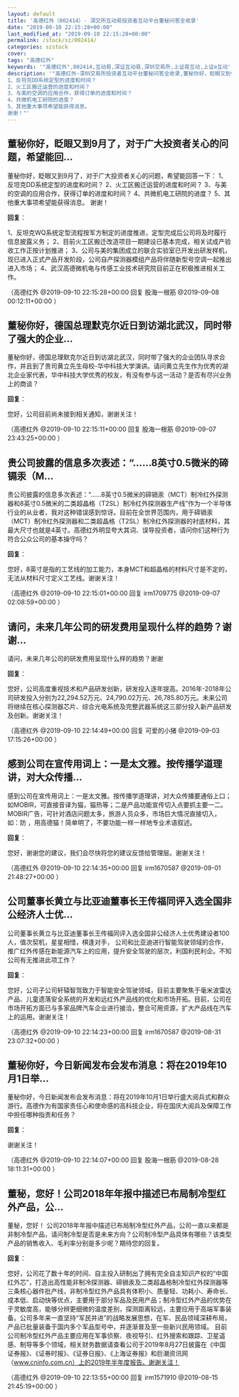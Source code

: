 ```yaml
---
layout: default
title: '高德红外（002414）- 深交所互动易投资者互动平台董秘问答全收录'
date: "2019-09-10 22:15:28+00:00"
last_modified_at: "2019-09-10 22:15:28+00:00"
permalink: /stock/sz/002414/
categories: szstock
cover: 
tags: "高德红外"
keywords: '"高德红外",002414,互动易,深证互动易,深圳交易所,上证易互动,上证e互动'
description: '"高德红外-深圳交易所投资者互动平台董秘问答全收录,董秘你好，眨眼又到9月了，对于广大投资者关心的问题，希望能回答一下：
1、反坦克DD系统定型的进度和时间？
2、火工区搬迁运营的进度和时间？
3、与美的空调的应用合作，获得订单的进度和时间？
4、共微机电工研院的进度？
5、其他重大事项希望能获得消息。
谢谢！"'
---
```


## 董秘你好，眨眼又到9月了，对于广大投资者关心的问题，希望能回...

董秘你好，眨眼又到9月了，对于广大投资者关心的问题，希望能回答一下：
1、反坦克DD系统定型的进度和时间？
2、火工区搬迁运营的进度和时间？
3、与美的空调的应用合作，获得订单的进度和时间？
4、共微机电工研院的进度？
5、其他重大事项希望能获得消息。
谢谢！

**回复**：

1、反坦克WQ系统定型流程按军方制定的进度推进，定型完成后公司将及时履行信息披露义务；
2、目前火工区搬迁改造项目一期建设已基本完成，相关试成产验收工作正按计划推进；
3、公司与美的集团成立的联合实验室已开发出研发样机，现已进入正式产品开发阶段，公司自产探测器模组产品将伴随新型号空调一起推出进入市场；
4、武汉高德微机电与传感工业技术研究院目前正在积极推进相关工作。 

（高德红外  @2019-09-10 22:15:28+00:00 回复 股海一根筋  @2019-09-08 00:12:11+00:00 ）

## 董秘你好，德国总理默克尔近日到访湖北武汉，同时带了强大的企业...

董秘你好，德国总理默克尔近日到访湖北武汉，同时带了强大的企业团队寻求合作，并且到了贵司黄立先生母校-华中科技大学演讲。请问黄立先生作为优秀的湖北企业家代表，华中科技大学优秀的校友，有没有参与这一活动？是否有尽兴业务上的商谈？

**回复**：

您好，公司目前尚未接到相关通知，谢谢关注！ 

（高德红外  @2019-09-10 22:15:11+00:00 回复 股海一根筋  @2019-09-07 23:43:25+00:00 ）

## 贵公司披露的信息多次表述：“……8英寸0.5微米的碲镉汞（M...

贵公司披露的信息多次表述：“……8英寸0.5微米的碲镉汞（MCT）制冷红外探测器和8英寸0.5微米的二类超晶格（T2SL）制冷红外探测器生产线”作为一个半导体行业的从业者，我对这种错误感到惊讶。目前在全世界范围内，用于碲镉汞（MCT）制冷红外探测器和二类超晶格（T2SL）制冷红外探测器的衬底材料，其最大尺寸也就是4英寸。高德红外明显夸大其词、误导投资者，请问你们这种行为符合公众公司的基本操守吗？

**回复**：

您好，8英寸是指的工艺线的加工能力，本身MCT和超晶格的材料尺寸是不定的，无法从材料尺寸定义工艺线。谢谢关注！ 

（高德红外  @2019-09-10 22:15:01+00:00 回复 irm1709775  @2019-09-07 02:08:59+00:00 ）

## 请问，未来几年公司的研发费用呈现什么样的趋势？谢谢...

请问，未来几年公司的研发费用呈现什么样的趋势？谢谢

**回复**：

您好，公司高度重视技术和产品研发创新，研发投入逐年提高。2016年-2018年公司研发投入分别为22,294.52万元、24,790.02万元、26,785.80万元。未来公司将继续在核心探测器芯片、综合光电系统及完整武器系统这三部分投入新产品研发及创新。谢谢关注！ 

（高德红外  @2019-09-10 22:14:49+00:00 回复 可爱的小猪  @2019-09-03 17:15:26+00:00 ）

## 感到公司在宣传用词上：一是太文雅。按传播学道理讲，对大众传播...

感到公司在宣传用词上：一是太文雅。按传播学道理讲，对大众传播要通俗上口；如MOBIR，可直接音译为猫，猫热等；二是产品功能宣传切入点要抓主要一二。MOBIR广告，可针对酒店问题太多，旅游人员众多，市场巨大情况直接切入，如：防          ，用高德猫！简单明了，不要功能一样一样地专业术语叙述。

**回复**：

您好，谢谢您的建议，我们会尽快将您的建议反馈给管理层。谢谢关注！ 

（高德红外  @2019-09-10 22:14:35+00:00 回复 irm1670587  @2019-09-01 21:48:27+00:00 ）

## 公司董事长黄立与比亚迪董事长王传福同评入选全国非公经济人士优...

公司董事长黄立与比亚迪董事长王传福同评入选全国非公经济人士优秀建设者100人，值次契机，星星相惜，棋逢对手， 公司和比亚迪进行智能驾驶领域的合作，推广红外传感在新能源汽车上的应用，提升安全驾驶的层次，利国利民利企。不知公司有无推进此项工作？

**回复**：

您好，公司子公司轩辕智驾致力于智能安全驾驶领域，目前主要聚焦于毫米波雷达产品、儿童遗落安全系统的开发和远红外产品线的优化和市场开拓。目前，公司在市场开拓方面已与多家品牌汽车企业进行接洽，整合可用资源，扩大产品线在汽车上的运用。谢谢关注！ 

（高德红外  @2019-09-10 22:14:23+00:00 回复 irm1670587  @2019-08-31 23:07:32+00:00 ）

## 董秘你好，今日新闻发布会发布消息：将在2019年10月1日举...

董秘你好，今日新闻发布会发布消息：将在2019年10月1日举行盛大阅兵式和群众游行。高德作为有国家责任心和使命感的高科技企业，将在国庆大阅兵及保障工作中担任哪种指责和任务？

**回复**：

谢谢关注！ 

（高德红外  @2019-09-10 22:14:07+00:00 回复 股海一根筋  @2019-08-28 18:11:31+00:00 ）

## 董秘，您好！公司2018年年报中描述已布局制冷型红外产品，公...

董秘，您好！
公司2018年年报中描述已布局制冷型红外产品，公司一直以来都是非制冷型产品，请问制冷型是否是未来方向？公司制冷型产品具体有哪些？该类型产品的销售收入、毛利率分别是多少呢？期待您的回复。

**回复**：

您好，公司花了数十年的时间、自主投入研制出了拥有完全自主知识产权的“中国红外芯”，打造出高性能非制冷探测器、碲镉汞及二类超晶格制冷型红外探测器等三条核心器件批产线，非制冷型红外产品具有体积小、质量轻、功耗小、寿命长、成本低、启动快等优点，主要用于部分军品及民用产品；制冷型红外产品的优势在于灵敏度高，能够分辨更细微的温度差别，探测距离较远，主要应用于高端军事装备。公司多年来一直坚持“军民并进”的战略发展思想，在军、民品领域深耕布局，产品已批量装备于国内多个军品型号中，并逐渐普及至一些新兴民用领域。
目前公司制冷型红外产品主要应用在军事侦察、夜视导引、红外搜索和跟踪、卫星遥感、制导等多个领域，相关财务数据请查看公司于2019年8月27日披露在《中国证券报》、《证券时报》、《证券日报》、《上海证券报》和巨潮资讯网（www.cninfo.com.cn）上的2019年半年度报告。谢谢关注！ 

（高德红外  @2019-09-10 22:13:55+00:00 回复 irm1571910  @2019-08-15 21:45:19+00:00 ）

